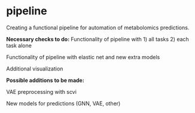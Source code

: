 # pipeline

Creating a functional pipeline for automation of metabolomics predictions.

**Necessary checks to do:**
Functionality of pipeline with 1) all tasks 2) each task alone

Functionality of pipeline with elastic net and new extra models

Additional visualization

**Possible additions to be made:**

VAE preprocessing with scvi

New models for predictions (GNN, VAE, other)

